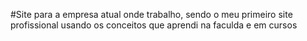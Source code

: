 #Site para a empresa atual onde trabalho, sendo o meu primeiro site profissional usando os conceitos que aprendi na faculda e em cursos

